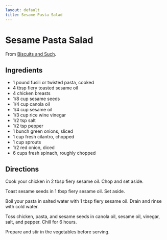 ```yaml
---
layout: default
title: Sesame Pasta Salad
---
```


# Sesame Pasta Salad

From [Biscuits and
Such](http://biscuitsandsuch.com/2011/04/10/loris-pasta-salad/).

## Ingredients

-   1 pound fusili or twisted pasta, cooked
-   4 tbsp fiery toasted sesame oil
-   4 chicken breasts
-   1/8 cup sesame seeds
-   1/4 cup canola oil
-   1/4 cup sesame oil
-   1/3 cup rice wine vinegar
-   1/2 tsp salt
-   1/2 tsp pepper
-   1 bunch green onions, sliced
-   1 cup fresh cilantro, chopped
-   1 cup sprouts
-   1/2 red onion, diced
-   6 cups fresh spinach, roughly chopped

## Directions

Cook your chicken in 2 tbsp fiery sesame oil. Chop and set aside.

Toast sesame seeds in 1 tbsp fiery sesame oil. Set aside.

Boil your pasta in salted water with 1 tbsp fiery sesame oil. Drain and
rinse with cold water.

Toss chicken, pasta, and sesame seeds in canola oil, sesame oil,
vinegar, salt, and pepper. Chill for 6 hours.

Prepare and stir in the vegetables before serving.
